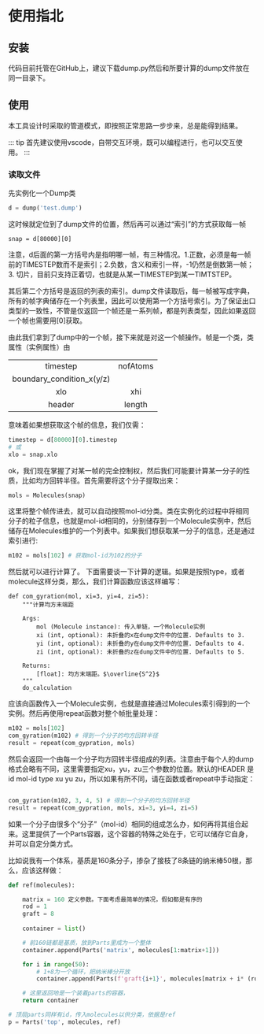 # 使用指北

## 安装

代码目前托管在GitHub上，建议下载dump.py然后和所要计算的dump文件放在同一目录下。

## 使用

本工具设计时采取的管道模式，即按照正常思路一步步来，总是能得到结果。

::: tip
首先建议使用vscode，自带交互环境，既可以编程进行，也可以交互使用。
:::

### 读取文件

先实例化一个Dump类
```python
d = dump('test.dump')
```
这时候就定位到了dump文件的位置，然后再可以通过“索引”的方式获取每一帧
```
snap = d[80000][0]
```
注意，d后面的第一方括号内是指明哪一帧，有三种情况。1.正数，必须是每一帧前的TIMESTEP数而不是索引；2.负数，含义和索引一样，-1仍然是倒数第一帧；3. 切片，目前只支持正着切，也就是从某一TIMESTEP到某一TIMTSTEP。

其后第二个方括号是返回的列表的索引。dump文件读取后，每一帧被写成字典，所有的帧字典储存在一个列表里，因此可以使用第一个方括号索引。为了保证出口类型的一致性，不管是仅返回一个帧还是一系列帧，都是列表类型，因此如果返回一个帧也需要用[0]获取。

由此我们拿到了dump中的一个帧，接下来就是对这一个帧操作。帧是一个类，类属性（实例属性）由

| | |
|:---:|:---:|
| timestep | nofAtoms |
| boundary_condition_x(y/z) |
| xlo | xhi |
| header | length |

意味着如果想获取这个帧的信息，我们仅需：
```python
timestep = d[80000][0].timestep
# 或
xlo = snap.xlo
```

ok，我们现在掌握了对某一帧的完全控制权，然后我们可能要计算某一分子的性质，比如均方回转半径。首先需要将这个分子提取出来：
```python
mols = Molecules(snap)
```
这里将整个帧传进去，就可以自动按照mol-id分类。类在实例化的过程中将相同分子的粒子信息，也就是mol-id相同的，分别储存到一个Molecule实例中，然后储存在Molecules维护的一个列表中。如果我们想获取某一分子的信息，还是通过索引进行:
```python
m102 = mols[102] # 获取mol-id为102的分子
```
然后就可以进行计算了。
下面需要谈一下计算的逻辑。如果是按照type，或者molecule这样分类，那么，我们计算函数应该这样编写：

```
def com_gyration(mol, xi=3, yi=4, zi=5):
    """计算均方末端距
    
    Args:
        mol (Molecule instance): 传入单链，一个Molecule实例
        xi (int, optional): 未折叠的x在dump文件中的位置. Defaults to 3.
        yi (int, optional): 未折叠的y在dump文件中的位置. Defaults to 4.
        zi (int, optional): 未折叠的z在dump文件中的位置. Defaults to 5.
    
    Returns:
        [float]: 均方末端距。$\overline{S^2}$
    """        
    do_calculation

```
应该向函数传入一个Molecule实例，也就是直接通过Molecules索引得到的一个实例。然后再使用repeat函数对整个帧批量处理：

```python
m102 = mols[102]
com_gyration(m102) # 得到一个分子的均方回转半径
result = repeat(com_gypration, mols)
```
然后会返回一个由每一个分子均方回转半径组成的列表。注意由于每个人的dump格式会略有不同，这里需要指定xu，yu，zu三个参数的位置。默认的HEADER 是 id mol-id type xu yu zu，所以如果有所不同，请在函数或者repeat中手动指定：

```python

com_gyration(m102, 3, 4, 5) # 得到一个分子的均方回转半径
result = repeat(com_gypration, mols, xi=3, yi=4, zi=5)
```

如果一个分子由很多个“分子”（mol-id）相同的组成怎么办，如何再将其组合起来。这里提供了一个Parts容器，这个容器的特殊之处在于，它可以储存它自身，并可以自定分类方式。

比如说我有一个体系，基质是160条分子，掺杂了接枝了8条链的纳米棒50根，那么，应该这样做：

```python
def ref(molecules):

    matrix = 160 定义参数。下面考虑最简单的情况，假如都是有序的
    rod = 1
    graft = 8
    
    container = list()

    # 前160链都是基质，放到Parts里成为一个整体
    container.append(Parts('matrix', molecules[1:matrix+1]))

    for i in range(50):
        # 1+8为一个循环，把纳米棒分开放
        container.append(Parts(f'graft{i+1}', molecules[matrix + i* (rod+graft) : matrix + (i+1)* (rod+graft)+1]))

    # 这里返回地是一个装着parts的容器，
    return container

# 顶层parts同样有id，传入molecules以供分类，依据是ref
p = Parts('top', molecules, ref)
```

